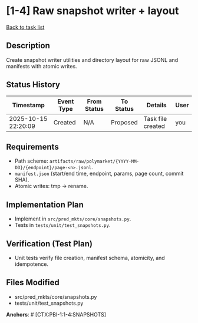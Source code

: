 # [1-4] Raw snapshot writer + layout
[Back to task list](../tasks.md)

## Description
Create snapshot writer utilities and directory layout for raw JSONL and manifests with atomic writes.

## Status History
| Timestamp | Event Type | From Status | To Status | Details | User |
|-----------|------------|-------------|-----------|---------|------|
| 2025-10-15 22:20:09 | Created | N/A | Proposed | Task file created | you |

## Requirements
- Path scheme: `artifacts/raw/polymarket/{YYYY-MM-DD}/{endpoint}/page-<n>.jsonl`.
- `manifest.json` (start/end time, endpoint, params, page count, commit SHA).
- Atomic writes: tmp → rename.

## Implementation Plan
- Implement in `src/pred_mkts/core/snapshots.py`.
- Tests in `tests/unit/test_snapshots.py`.

## Verification (Test Plan)
- Unit tests verify file creation, manifest schema, atomicity, and idempotence.

## Files Modified
- src/pred_mkts/core/snapshots.py
- tests/unit/test_snapshots.py

**Anchors**: # [CTX:PBI-1:1-4:SNAPSHOTS]
